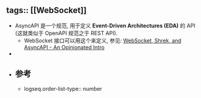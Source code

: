 tags:: [[WebSocket]]
---

- AsyncAPI 是一个规范, 用于定义 **Event-Driven Architectures (EDA)** 的 API (这就类似于 OpenAPI 规范之于 REST API).
	- WebSocket 接口可以用这个来定义, 参见: [WebSocket, Shrek, and AsyncAPI - An Opinionated Intro](https://www.asyncapi.com/blog/websocket-part1)
-
- ## 参考
	- logseq.order-list-type:: number